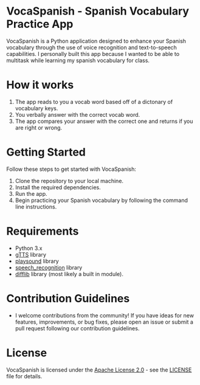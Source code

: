 # VocaSpanish - Spanish Vocabulary Practice App
VocaSpanish is a Python application designed to enhance your Spanish vocabulary through the use of voice recognition and text-to-speech capabilities. I personally built this app because I wanted to be able to multitask while learning my spanish vocabulary for class. 

# How it works
1. The app reads to you a vocab word based off of a dictonary of vocabulary keys.
2. You verbally answer with the correct vocab word. 
3. The app compares your answer with the correct one and returns if you are right or wrong. 


# Getting Started
Follow these steps to get started with VocaSpanish:

1. Clone the repository to your local machine.
2. Install the required dependencies.
3. Run the app.
4. Begin practicing your Spanish vocabulary by following the command line instructions.
# Requirements
- Python 3.x
- [gTTS](https://pypi.org/project/gTTS/) library
- [playsound](https://pypi.org/project/playsound/) library
- [speech_recognition](https://pypi.org/project/SpeechRecognition/) library
- [difflib](https://docs.python.org/3/library/difflib.html) library (most likely a built in module). 
# Contribution Guidelines
- I welcome contributions from the community! If you have ideas for new features, improvements, or bug fixes, please open an issue or submit a pull request following our contribution guidelines.

# License
VocaSpanish is licensed under the [Apache License 2.0](https://opensource.org/licenses/Apache-2.0) - see the [LICENSE](LICENSE) file for details.

